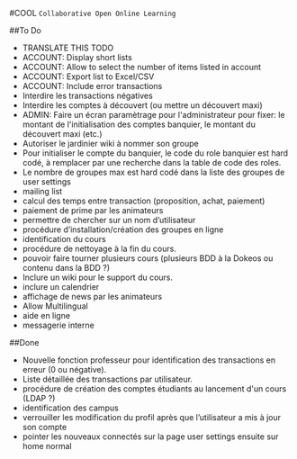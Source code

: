 #COOL
`Collaborative Open Online Learning`


##To Do

- TRANSLATE THIS TODO
- ACCOUNT: Display short lists
- ACCOUNT: Allow to select the number of items listed in account
- ACCOUNT: Export list to Excel/CSV
- ACCOUNT: Include error transactions 
- Interdire les transactions négatives
- Interdire les comptes à découvert (ou mettre un découvert maxi)
- ADMIN: Faire un écran paramètrage pour l'administrateur pour fixer: le montant de l'initialisation des comptes banquier, le montant du découvert maxi (etc.)
- Autoriser le jardinier wiki à nommer son groupe
- Pour initialiser le compte du banquier, le code du role banquier est hard codé, à remplacer par une recherche dans la table de code des roles.
- Le nombre de groupes max est hard codé dans la liste des groupes de user settings
- mailing list
- calcul des temps entre transaction (proposition, achat, paiement)
- paiement de prime par les animateurs
- permettre de chercher sur un nom d’utilisateur
- procédure d’installation/création des groupes en ligne
- identification du cours
- procédure de nettoyage à la fin du cours.
- pouvoir faire tourner plusieurs cours (plusieurs BDD à la Dokeos ou contenu dans la BDD ?)
- Inclure un wiki pour le support du cours.
- inclure un calendrier
- affichage de news par les animateurs
- Allow Multilingual
- aide en ligne
- messagerie interne


##Done
- Nouvelle fonction professeur pour identification des transactions en erreur (0 ou négative).
- Liste détaillée des transactions par utilisateur.
- procédure de création des comptes étudiants au lancement d'un cours (LDAP ?)
- identification des campus
- verrouiller les modification du profil après que l’utilisateur a mis à jour son compte
- pointer les nouveaux connectés sur la page user settings ensuite sur home normal

